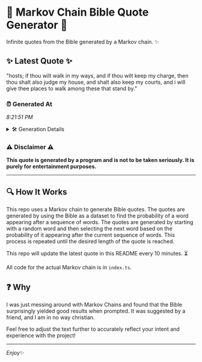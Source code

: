 # 📖 Markov Chain Bible Quote Generator 📖

Infinite quotes from the Bible generated by a Markov chain. ✨

## ✨ Latest Quote ✨
"hosts; if thou wilt walk in my ways, and if thou wilt keep my charge, then thou shalt also judge my house, and shalt also keep my courts, and i will give thee places to walk among these that stand by."

### ⏰ Generated At
*8:21:51 PM*

<details>
    <summary>🛠️ Generation Details</summary>
    <p>
        <strong>🌱 Seed:</strong> hosts;<br>
        <strong>🔄 Iterations:</strong> 40<br>
        <strong>📜 Context History:</strong><br>[ hosts; ]: if<br>[ hosts;, if ]: thou<br>[ hosts;, if, thou ]: wilt<br>[ hosts;, if, thou, wilt ]: walk<br>[ hosts;, if, thou, wilt, walk ]: in<br>[ hosts;, if, thou, wilt, walk, in ]: my<br>[ if, thou, wilt, walk, in, my ]: ways,<br>[ thou, wilt, walk, in, my, ways, ]: and<br>[ wilt, walk, in, my, ways,, and ]: if<br>[ walk, in, my, ways,, and, if ]: thou<br>[ in, my, ways,, and, if, thou ]: wilt<br>[ my, ways,, and, if, thou, wilt ]: keep<br>[ ways,, and, if, thou, wilt, keep ]: my<br>[ and, if, thou, wilt, keep, my ]: charge,<br>[ if, thou, wilt, keep, my, charge, ]: then<br>[ thou, wilt, keep, my, charge,, then ]: thou<br>[ wilt, keep, my, charge,, then, thou ]: shalt<br>[ keep, my, charge,, then, thou, shalt ]: also<br>[ my, charge,, then, thou, shalt, also ]: judge<br>[ charge,, then, thou, shalt, also, judge ]: my<br>[ then, thou, shalt, also, judge, my ]: house,<br>[ thou, shalt, also, judge, my, house, ]: and<br>[ shalt, also, judge, my, house,, and ]: shalt<br>[ also, judge, my, house,, and, shalt ]: also<br>[ judge, my, house,, and, shalt, also ]: keep<br>[ my, house,, and, shalt, also, keep ]: my<br>[ house,, and, shalt, also, keep, my ]: courts,<br>[ and, shalt, also, keep, my, courts, ]: and<br>[ shalt, also, keep, my, courts,, and ]: i<br>[ also, keep, my, courts,, and, i ]: will<br>[ keep, my, courts,, and, i, will ]: give<br>[ my, courts,, and, i, will, give ]: thee<br>[ courts,, and, i, will, give, thee ]: places<br>[ and, i, will, give, thee, places ]: to<br>[ i, will, give, thee, places, to ]: walk<br>[ will, give, thee, places, to, walk ]: among<br>[ give, thee, places, to, walk, among ]: these<br>[ thee, places, to, walk, among, these ]: that<br>[ places, to, walk, among, these, that ]: stand<br>[ to, walk, among, these, that, stand ]: by.<br>
    </p>
</details>

### ⚠️ Disclaimer ⚠️
**This quote is generated by a program and is not to be taken seriously. It is purely for entertainment purposes.**

---

## 🔍 How It Works

This repo uses a Markov chain to generate Bible quotes. The quotes are generated by using the Bible as a dataset to find the probability of a word appearing after a sequence of words. The quotes are generated by starting with a random word and then selecting the next word based on the probability of it appearing after the current sequence of words. This process is repeated until the desired length of the quote is reached.

This repo will update the latest quote in this README every 10 minutes. ⏳

All code for the actual Markov chain is in `index.ts`.

## ❓ Why

I was just messing around with Markov Chains and found that the Bible surprisingly yielded good results when prompted. 
It was suggested by a friend, and I am in no way christian.

Feel free to adjust the text further to accurately reflect your intent and experience with the project!

---

*Enjoy*✨

